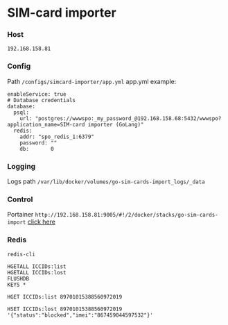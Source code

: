 # SIM-card importer

### Host
`192.168.158.81`

### Config
Path `/configs/simcard-importer/app.yml`
app.yml example:
```
enableService: true
# Database credentials
database:
  psql:
    url: "postgres://wwwspo:_my_password_@192.168.158.68:5432/wwwspo?application_name=SIM-card importer (GoLang)"
  redis:
    addr: "spo_redis_1:6379"
    password: ""
    db:       0
```
### Logging
Logs path `/var/lib/docker/volumes/go-sim-cards-import_logs/_data`

### Control
Portainer `http://192.168.158.81:9005/#!/2/docker/stacks/go-sim-cards-import` [click here](http://192.168.158.81:9005/#!/2/docker/stacks/go-sim-cards-import)


### Redis

```redis-cli```

```
HGETALL ICCIDs:list
HGETALL ICCIDs:lost
FLUSHDB
KEYS *

HGET ICCIDs:list 89701015388560972019

HSET ICCIDs:lost 89701015388560972019 '{"status":"blocked","imei":"867459044597532"}'
```
